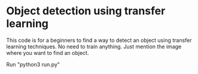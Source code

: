 # Object detection using transfer learning

This code is for a beginners to find a way to detect an object using transfer learning techniques.
No need to train anything. Just mention the image where you want to find an object.

Run "python3 run.py"
